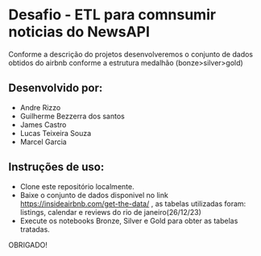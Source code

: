 # Desafio - ETL para comnsumir noticias do NewsAPI
Conforme a descrição do projetos desenvolveremos o conjunto de dados obtidos do airbnb conforme a estrutura medalhão (bonze>silver>gold)

## Desenvolvido por:
* Andre Rizzo
* Guilherme Bezzerra dos santos
* James Castro
* Lucas Teixeira Souza
* Marcel Garcia
 
## Instruções de uso:

 - Clone este repositório localmente.
 - Baixe o conjunto de dados disponivel no link https://insideairbnb.com/get-the-data/ , as tabelas utilizadas foram: listings, calendar e reviews do rio de janeiro(26/12/23)
 - Execute os notebooks Bronze, Silver e Gold para obter as tabelas tratadas.




OBRIGADO!
